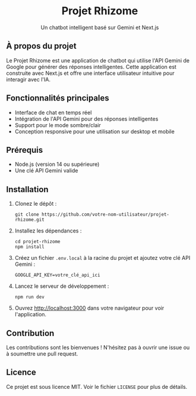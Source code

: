 <h1 align="center">Projet Rhizome</h1>

<p align="center">
  Un chatbot intelligent basé sur Gemini et Next.js
</p>

## À propos du projet

Le Projet Rhizome est une application de chatbot qui utilise l'API Gemini de Google pour générer des réponses intelligentes. Cette application est construite avec Next.js et offre une interface utilisateur intuitive pour interagir avec l'IA.

## Fonctionnalités principales

- Interface de chat en temps réel
- Intégration de l'API Gemini pour des réponses intelligentes
- Support pour le mode sombre/clair
- Conception responsive pour une utilisation sur desktop et mobile

## Prérequis

- Node.js (version 14 ou supérieure)
- Une clé API Gemini valide

## Installation

1. Clonez le dépôt :
   ```
   git clone https://github.com/votre-nom-utilisateur/projet-rhizome.git
   ```

2. Installez les dépendances :
   ```
   cd projet-rhizome
   npm install
   ```

3. Créez un fichier `.env.local` à la racine du projet et ajoutez votre clé API Gemini :
   ```
   GOOGLE_API_KEY=votre_clé_api_ici
   ```

4. Lancez le serveur de développement :
   ```
   npm run dev
   ```

5. Ouvrez [http://localhost:3000](http://localhost:3000) dans votre navigateur pour voir l'application.

## Contribution

Les contributions sont les bienvenues ! N'hésitez pas à ouvrir une issue ou à soumettre une pull request.

## Licence

Ce projet est sous licence MIT. Voir le fichier `LICENSE` pour plus de détails.
